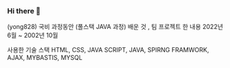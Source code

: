 ### Hi there 👋

(yong828)
국비 과정동안 (풀스택 JAVA 과정) 배운 것 , 팀 프로젝트 한 내용
2022년 6월 ~ 2002년 10월

사용한 기술 스택
HTML,
CSS,
JAVA SCRIPT,
JAVA,
SPIRNG FRAMWORK,
AJAX,
MYBASTIS,
MYSQL
